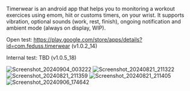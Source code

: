 Timerwear is an android app that helps you to monitoring a workout exercices using emom, hiit or customs timers, on your wrist. 
It supports vibration, optional sounds (work, rest, finish), ongoing notification and ambient mode (always on display, WIP).

Open test: https://play.google.com/store/apps/details?id=com.feduss.timerwear (v1.0.2_14)

Internal test: TBD (v1.0.5_18)


![Screenshot_20240904_003222](https://github.com/user-attachments/assets/2d622ede-c118-4727-8822-18c3870de668)
![Screenshot_20240821_211322](https://github.com/user-attachments/assets/e33ca0f6-7c81-4ebf-b127-447b42a6e34a)
![Screenshot_20240821_211359](https://github.com/user-attachments/assets/73881b0a-a651-4a91-b393-636610407ef8)
![Screenshot_20240821_211405](https://github.com/user-attachments/assets/0f0b1547-5429-437b-8fb5-90c5fac74400)
![Screenshot_20240906_174642](https://github.com/user-attachments/assets/278f94ee-2762-4c52-b1d9-358cf3c9beae)
